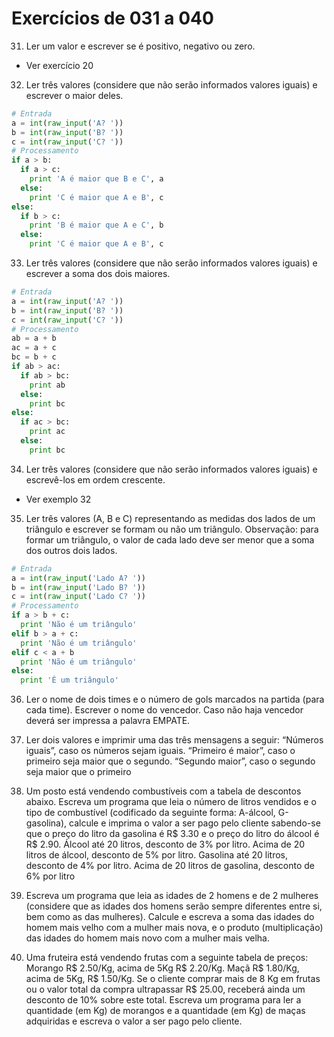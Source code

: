 # Exercícios de 031 a 040

31. Ler um valor e escrever se é positivo, negativo ou zero.

- Ver exercício 20

32. Ler três valores (considere que não serão informados valores iguais) e escrever o maior deles.

```python
# Entrada
a = int(raw_input('A? '))
b = int(raw_input('B? '))
c = int(raw_input('C? '))
# Processamento
if a > b:
  if a > c:
    print 'A é maior que B e C', a
  else:
    print 'C é maior que A e B', c
else:
  if b > c:
    print 'B é maior que A e C', b
  else:
    print 'C é maior que A e B', c  
```
33. Ler três valores (considere que não serão informados valores iguais) e escrever a soma dos dois maiores.

```python
# Entrada
a = int(raw_input('A? '))
b = int(raw_input('B? '))
c = int(raw_input('C? '))
# Processamento
ab = a + b
ac = a + c
bc = b + c
if ab > ac:
  if ab > bc:
    print ab
  else:
    print bc
else:
  if ac > bc:
    print ac
  else:
    print bc 

```

34. Ler três valores (considere que não serão informados valores iguais) e escrevê-los em ordem crescente.
- Ver exemplo 32

35. Ler três valores (A, B e C) representando as medidas dos lados de um triângulo e escrever se formam ou não um triângulo. Observação: para formar um triângulo, o valor de cada lado deve ser menor que a soma dos outros dois lados.

```python
# Entrada
a = int(raw_input('Lado A? '))
b = int(raw_input('Lado B? '))
c = int(raw_input('Lado C? '))
# Processamento
if a > b + c:
  print 'Não é um triângulo'
elif b > a + c:
  print 'Não é um triângulo'
elif c < a + b
  print 'Não é um triângulo'
else:
  print 'É um triângulo'
```

36. Ler o nome de dois times e o número de gols marcados na partida (para cada time). Escrever o nome do vencedor. Caso não haja vencedor deverá ser impressa a palavra EMPATE.



37. Ler dois valores e imprimir uma das três mensagens a seguir: “Números iguais”, caso os números sejam iguais. “Primeiro é maior”, caso o primeiro seja maior que o segundo. “Segundo maior”, caso o segundo seja maior que o primeiro

38. Um posto está vendendo combustíveis com a tabela de descontos abaixo. Escreva um programa que leia o número de litros vendidos e o tipo de combustível (codificado da seguinte forma: A-álcool, G-gasolina), calcule e imprima o valor a ser pago pelo cliente sabendo-se que o preço do litro da gasolina é R$ 3.30 e o preço do litro do álcool é R$ 2.90. Álcool até 20 litros, desconto de 3% por litro. Acima de 20 litros de álcool, desconto de 5% por litro. Gasolina até 20 litros, desconto de 4% por litro. Acima de 20 litros de gasolina, desconto de 6% por litro

39. Escreva um programa que leia as idades de 2 homens e de 2 mulheres (considere que as idades dos homens serão sempre diferentes entre si, bem como as das mulheres). Calcule e escreva a soma das idades do homem mais velho com a mulher mais nova, e o produto (multiplicação) das idades do homem mais novo com a mulher mais velha.

40. Uma fruteira está vendendo frutas com a seguinte tabela de preços: Morango R$ 2.50/Kg, acima de 5Kg R$ 2.20/Kg. Maçã R$ 1.80/Kg, acima de 5Kg, R$ 1.50/Kg. Se o cliente comprar mais de 8 Kg em frutas ou o valor total da compra ultrapassar R$ 25.00, receberá ainda um desconto de 10% sobre este total. Escreva um programa para ler a quantidade (em Kg) de morangos e a quantidade (em Kg) de maças adquiridas e escreva o valor a ser pago pelo cliente.
